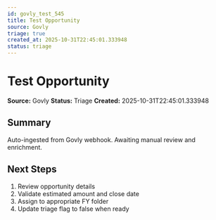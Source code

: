 ```yaml
---
id: govly_test_545
title: Test Opportunity
source: Govly
triage: true
created_at: 2025-10-31T22:45:01.333948
status: triage
---
```


# Test Opportunity

**Source:** Govly
**Status:** Triage
**Created:** 2025-10-31T22:45:01.333948

## Summary

Auto-ingested from Govly webhook. Awaiting manual review and enrichment.

## Next Steps

1. Review opportunity details
2. Validate estimated amount and close date
3. Assign to appropriate FY folder
4. Update triage flag to false when ready
